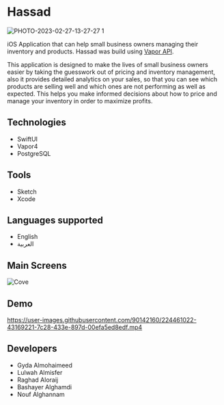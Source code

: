 # Hassad
![PHOTO-2023-02-27-13-27-27 1](https://user-images.githubusercontent.com/90142160/224464558-0ff21b5e-1a9a-4502-966b-3d224a9a5a5a.png)

iOS Application that can help small business owners managing their inventory and products.
Hassad was build using [Vapor API](https://github.com/gyda13/BusinessManagerAPI).

This application is designed to make the lives of small business owners easier by taking the guesswork out of 
pricing and inventory management, also it provides detailed analytics on your sales, so that you can see which
products are selling well and which ones are not performing as well as expected. This helps you make informed
decisions about how to price and manage your inventory in order to maximize profits.

## Technologies
- SwiftUI
- Vapor4
- PostgreSQL

## Tools
- Sketch
- Xcode

## Languages supported
- English </br>
- العربية </br>

## Main Screens

![Cove](https://user-images.githubusercontent.com/90142160/224474406-3273868a-594b-4e91-a7b8-958e8ddb3fbb.png)

## Demo

https://user-images.githubusercontent.com/90142160/224461022-43169221-7c28-433e-897d-00efa5ed8edf.mp4


## Developers 
- Gyda Almohaimeed
- Lulwah Almisfer
- Raghad Aloraij
- Bashayer Alghamdi
- Nouf Alghannam 
